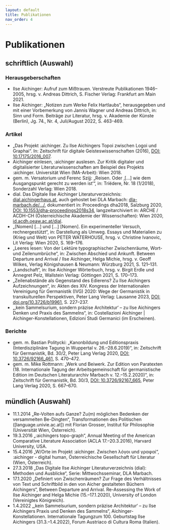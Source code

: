```yaml
---
layout: default
title: Publikationen
nav_order: 4
---
```


# Publikationen

## schriftlich (Auswahl)

### Herausgeberschaften

- Ilse Aichinger: Aufruf zum Mißtrauen. Verstreute Publikationen 1946–2005, hrsg. v. Andreas Dittrich, S. Fischer Verlag: Frankfurt am Main 2021.
- Ilse Aichinger: „Notizen zum Werke Felix Hartlaubs“, herausgegeben und mit einer Vorbemerkung von Jannis Wagner und Andreas Dittrich, in: Sinn und Form. Beiträge zur Literatur, hrsg. v. Akademie der Künste (Berlin), Jg. 74., Nr. 4, Juli/August 2022, S. 463-469.

### Artikel

- „Das Projekt :aichinger. Zu Ilse Aichingers Topoi zwischen Logoi und Graphai“. In: Zeitschrift für digitale Geisteswissenschaften (2016), [DOI: 10.17175/2016_007](http://www.zfdg.de/2016_007).
- Aichinger einlesen, :aichinger auslesen. Zur Kritik digitaler und digitalisierter Literaturwissenschaften am Beispiel des Projekts :aichinger. Universität Wien (MA-Arbeit): Wien 2018.
- gem. m. Versatorium und Ferenc Szijj: „Reisen. Oder ‚\[…\] wie dem Ausgangspunkt gerecht zu werden ist‘“, in: Triëdere, Nr. 18 (1/2018), Sonderzahl Verlag: Wien 2018.
- dial. Das Digitale Ilse Aichinger Literaturverzeichnis: [dial.aichingerhaus.at](http://dial.aichingerhaus.at), auch gehostet bei DLA Marbach: [dla-marbach.de/…/](https://www.dla-marbach.de/bibliothek/bibliografien/ilse-aichinger-digitales-literaturverzeichnis/), dokumentiert in: Proceedings dha2018, Salzburg 2020, [DOI: 10.1553/dha-proceedings2018s34](https://doi.org/10.1553/dha-proceedings2018s34), langzeitarchiviert in: ARCHE / ACDH-CH (Österreichische Akademie der Wissenschaften): Wien 2020, [id.acdh.oeaw.ac.at/dial](http://hdl.handle.net/21.11115/0000-000C-D89B-2).
- „\[Nomen\] \[…\] und \[…\] \[Nomen\]. Ein experimenteller Versuch, rechnergestützt“, in: Darstellung als Umweg. Essays und Materialien zu (Krieg und Welt) von PETER WATERHOUSE, hrsg. v. Christine Ivanovic, Lit Verlag: Wien 2020, S. 169–176.
- „Leeres lesen: Von der Lektüre typographischer Zwischenräume, Wort- und Zeilenumbrüche“, in: Zwischen Abschied und Ankunft. Between Departure and Arrival / Ilse Aichinger, Helga Michie, hrsg. v. Geoff Wilkes, Verlag Königshausen & Neumann: Würzburg 2021, S. 121–131.
- „Landschaft“, in: Ilse Aichinger Wörterbuch, hrsg. v. Birgit Erdle und Annegret Pelz, Wallstein Verlag: Göttingen 2021, S. 170–173.
- „Zeilenabstände als Gegenstand des Edierens? Zu Ilse Aichingers Aufzeichnungen“, in: Akten des XIV. Kongress der Internationalen Vereinigung für Germanistik (IVG) 2020: Wege der Germanistik in transkulturellen Perspektiven, Peter Lang Verlag: Lausanne 2023, [DOI: doi.org/10.3726/b19961](https://doi.org/10.3726/b19961), S. 227–237.
- „‚kein Sammelsurium, sondern präzise Architektur‘ – zu Ilse Aichingers Denken und Praxis des Sammelns“, in: Costellazioni Aichinger \| Aichinger-Konstellationen, Edizioni Studi Germanici (im Erscheinen).

### Berichte

- gem. m. Bastian Politycki: „Kanonbildung und Editionspraxis (Interdisziplinäre Tagung in Wuppertal v. 26.–28.6.2019)“, in: Zeitschrift für Germanistik, Bd. 30/2,  Peter Lang Verlag 2020, [DOI: 10.3726/92166_461](https://doi.org/10.3726/92166_461), S. 470–472.
- gem. m. Mike Rottmann: „Werk und Beiwerk. Zur Edition von Paratexten (18. Internationale Tagung der Arbeitsgemeinschaft für germanistische Edition im Deutschen Literaturarchiv Marbach v. 12.–15.2.2020)“, in: Zeitschrift für Germanistik, Bd. 30/3, [DOI: 10.3726/92167_665](https://doi.org/10.3726/92167_665), Peter Lang Verlag 2020, S. 667–670.

## mündlich (Auswahl)

- 11.1.2014 „Re-Volten aufs Ganze? Zu(m) möglichen Bedenken der versammelten Be-Dingten“, Transformationen des Politischen ([language.univie.ac.at]) mit Florian Grosser, Institut für Philosophie (Universität Wien, Österreich).
- 19.3.2016 „:aichingers topo-graph“, Annual Meeting of the American Comparative Literature Association (ACLA 17.–20.3.2016), Harvard University, USA.
- 15.4.2016 „W/Orte im Projekt :aichinger. Zwischen λόγοι und γραφαί“, :aichinger - digital human, Österreichische Gesellschaft für Literatur (Wien, Österreich).
- 27.3.2018 „Das Digitale Ilse Aichinger Literaturverzeichnis (dial): Methoden und Ausblicke“, Serie: Mittwochsseminar, DLA Marbach.
- 17.1.2020 „Definiert von Zwischenräumen? Zur Frage des Verhältnisses von Text und Schriftbild in den von Aicher gestalteten Büchern Aichingers“, Between Departure and Arrival. Re-Assessing the Work of Ilse Aichinger and Helga Michie (15.–17.1.2020), University of London (Vereinigtes Königreich).
- 1.4.2022 „‚kein Sammelsurium, sondern präzise Architektur‘ – zu Ilse Aichingers Praxis und Denken des Sammelns“, Aichinger-Konstellationen. Internationale Tagungzum 100. Geburtstag Ilse Aichingers (31.3.–1.4.2022), Forum Austriaco di Cultura Roma (Italien).

